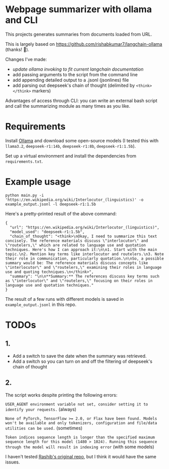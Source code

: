 # Webpage summarizer with ollama and CLI

This projects generates summaries from documents loaded from URL.

This is largely based on https://github.com/rishabkumar7/langchain-ollama (thanks! 🎩).

Changes I've made:
- *update ollama invoking to fit current langchain documentation*
- add passing arguments to the script from the command line
- add appending detailed output to a .jsonl (jsonlines) file
- add parsing out deepseek's chain of thought (delimited by `<think></think>` markers)

Advantages of access through CLI: you can write an external bash script and call the summarizing module as many times as you like.

# Requirements

Install [Ollama](https://ollama.com/) and download some open-source models (I tested this with `llama3.2`, `deepseek-r1:14b`, `deepseek-r1:8b`, `deepseek-r1:1.5b`).

Set up a virtual environment and install the dependencies from `requirements.txt`.

# Example usage

`python main.py -i 'https://en.wikipedia.org/wiki/Interlocutor_(linguistics)' -o example_output.jsonl -l deepseek-r1:1.5b`

Here's a pretty-printed result of the above command:

```
{
  "url": "https://en.wikipedia.org/wiki/Interlocutor_(linguistics)",
  "model_used": "deepseek-r1:1.5b",
  "chain_of_thought": "<think>\nOkay, I need to summarize this text concisely. The reference materials discuss \"interlocutor\" and \"routelers,\" which are related to language use and quotation techniques. Here's how I can approach it:\n\n1. Start with the main topic.\n2. Mention key terms like interlocutor and routelers.\n3. Note their role in communication, particularly quotation.\n\nSo, a possible summary would be: The reference materials discuss concepts like \"interlocutor\" and \"routelers,\" examining their roles in language use and quoting techniques.\n</think>",
  "summary": "\n\n**Summary:** The references discuss key terms such as \"interlocutor\" and \"routelers,\" focusing on their roles in language use and quotation techniques."
}
```

The result of a few runs with different models is saved in `example_output.jsonl` in this repo.

# TODOs

## 1.

- Add a switch to save the date when the summary was retrieved.
- Add a switch so you can turn on and off the filtering of deepseek's chain of thought

## 2.

The script works despite printing the following errors:

`USER_AGENT environment variable not set, consider setting it to identify your requests.` (always)

`None of PyTorch, TensorFlow >= 2.0, or Flax have been found. Models won't be available and only tokenizers, configuration and file/data utilities can be used.` (sometimes)

`Token indices sequence length is longer than the specified maximum sequence length for this model (1480 > 1024). Running this sequence through the model will result in indexing error` (with some models)

I haven't tested [Rashib's original repo](https://github.com/rishabkumar7/langchain-ollama), but I think it would have the same issues.

